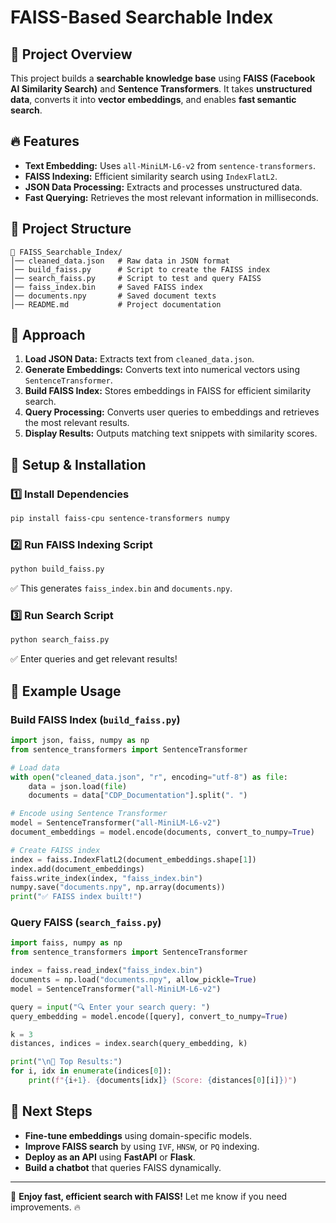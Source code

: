 # FAISS-Based Searchable Index

## 📌 Project Overview
This project builds a **searchable knowledge base** using **FAISS (Facebook AI Similarity Search)** and **Sentence Transformers**. It takes **unstructured data**, converts it into **vector embeddings**, and enables **fast semantic search**.

## 🔥 Features
- **Text Embedding:** Uses `all-MiniLM-L6-v2` from `sentence-transformers`.
- **FAISS Indexing:** Efficient similarity search using `IndexFlatL2`.
- **JSON Data Processing:** Extracts and processes unstructured data.
- **Fast Querying:** Retrieves the most relevant information in milliseconds.

## 📂 Project Structure
```
📁 FAISS_Searchable_Index/
│── cleaned_data.json   # Raw data in JSON format
│── build_faiss.py      # Script to create the FAISS index
│── search_faiss.py     # Script to test and query FAISS
│── faiss_index.bin     # Saved FAISS index
│── documents.npy       # Saved document texts
│── README.md           # Project documentation
```

## 🚀 Approach
1. **Load JSON Data:** Extracts text from `cleaned_data.json`.
2. **Generate Embeddings:** Converts text into numerical vectors using `SentenceTransformer`.
3. **Build FAISS Index:** Stores embeddings in FAISS for efficient similarity search.
4. **Query Processing:** Converts user queries to embeddings and retrieves the most relevant results.
5. **Display Results:** Outputs matching text snippets with similarity scores.

## 🔧 Setup & Installation
### 1️⃣ Install Dependencies
```sh
pip install faiss-cpu sentence-transformers numpy
```

### 2️⃣ Run FAISS Indexing Script
```sh
python build_faiss.py
```
✅ This generates `faiss_index.bin` and `documents.npy`.

### 3️⃣ Run Search Script
```sh
python search_faiss.py
```
✅ Enter queries and get relevant results!

## 🎯 Example Usage
### Build FAISS Index (`build_faiss.py`)
```python
import json, faiss, numpy as np
from sentence_transformers import SentenceTransformer

# Load data
with open("cleaned_data.json", "r", encoding="utf-8") as file:
    data = json.load(file)
    documents = data["CDP_Documentation"].split(". ")

# Encode using Sentence Transformer
model = SentenceTransformer("all-MiniLM-L6-v2")
document_embeddings = model.encode(documents, convert_to_numpy=True)

# Create FAISS index
index = faiss.IndexFlatL2(document_embeddings.shape[1])
index.add(document_embeddings)
faiss.write_index(index, "faiss_index.bin")
numpy.save("documents.npy", np.array(documents))
print("✅ FAISS index built!")
```

### Query FAISS (`search_faiss.py`)
```python
import faiss, numpy as np
from sentence_transformers import SentenceTransformer

index = faiss.read_index("faiss_index.bin")
documents = np.load("documents.npy", allow_pickle=True)
model = SentenceTransformer("all-MiniLM-L6-v2")

query = input("🔍 Enter your search query: ")
query_embedding = model.encode([query], convert_to_numpy=True)

k = 3
distances, indices = index.search(query_embedding, k)

print("\n🔎 Top Results:")
for i, idx in enumerate(indices[0]):
    print(f"{i+1}. {documents[idx]} (Score: {distances[0][i]})")
```

## 📌 Next Steps
- **Fine-tune embeddings** using domain-specific models.
- **Improve FAISS search** by using `IVF`, `HNSW`, or `PQ` indexing.
- **Deploy as an API** using **FastAPI** or **Flask**.
- **Build a chatbot** that queries FAISS dynamically.

---
🚀 **Enjoy fast, efficient search with FAISS!** Let me know if you need improvements. 🔥

